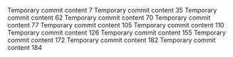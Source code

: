 Temporary commit content 7
Temporary commit content 35
Temporary commit content 62
Temporary commit content 70
Temporary commit content 77
Temporary commit content 105
Temporary commit content 110
Temporary commit content 126
Temporary commit content 155
Temporary commit content 172
Temporary commit content 182
Temporary commit content 184
